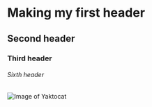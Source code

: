 # Making my first header
## Second header
### Third header
###### Sixth header

![Image of Yaktocat](https://octodex.github.com/images/yaktocat.png)
